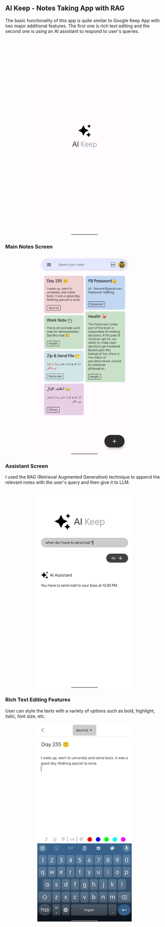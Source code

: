 ## AI Keep - Notes Taking App with RAG

The basic functionality of this app is quite similar to Google Keep App with two major additional features. The first one is rich text editing and the second one is using an AI assistant to respond to user's queries.

<div align="center">
  <img src="resources/splash.jpg" alt="Splash Screen" width="300"/>
</div>

### Main Notes Screen 

<div align="center">
  <img src="resources/main.jpg" alt="Main Notes Screen" width="300"/>
</div>

### Assistant Screen 
I used the RAG (Retrieval Augmented Generation) technique to append the relevant notes with the user's query and then give it to LLM.

<div align="center">
  <img src="resources/chat.jpg" alt="Assistant Screen" width="300"/>
</div>

### Rich Text Editing Features
User can style the texts with a variety of options such as bold, highlight, italic, font size, etc.

<div align="center">
  <img src="resources/edit.jpg" alt="Rich Text Editing" width="300"/>
</div>
